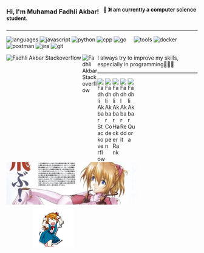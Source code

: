 ### Hi, I'm Muhamad Fadhli Akbar! &nbsp;&nbsp;<sup>👾 &#12299;I am currently a computer science student.</sup>

---

![languages](https://img.shields.io/static/v1?label=&message=Languages:&color=111&style=flat-square)
![javascript](https://img.shields.io/static/v1?logo=javascript&label=&message=Javascript&color=36465D&logoColor=AAA&style=flat-square)
![python](https://img.shields.io/static/v1?logo=python&label=&message=Python&color=36465D&logoColor=AAA&style=flat-square)
![cpp](https://img.shields.io/static/v1?logo=cplusplus&label=&message=CPP&color=36465D&logoColor=AAA&style=flat-square&link=)
![go](https://img.shields.io/static/v1?logo=go&label=&message=Go&color=36465D&logoColor=AAA&style=flat-square&link=)
&nbsp;&nbsp;&nbsp;
![tools](https://img.shields.io/static/v1?label=&message=Tools:&color=111&style=flat-square)
![docker](https://img.shields.io/static/v1?logo=docker&label=&message=Docker&color=36465D&logoColor=AAA&style=flat-square)
![postman](https://img.shields.io/static/v1?logo=postman&label=&message=Postman&color=36465D&logoColor=AAA&style=flat-square)
![jira](https://img.shields.io/static/v1?logo=jira&label=&message=Jira&color=36465D&logoColor=AAA&style=flat-square)
![git](https://img.shields.io/static/v1?logo=git&label=&message=Git&color=36465D&logoColor=AAA&style=flat-square)
&nbsp;&nbsp;&nbsp;

<!-- Link to Sosial Media -->

<!-- ![github](https://img.shields.io/static/v1?logo=github&label=&message=Github&color=111&logoColor=fff&style=flat-square)
![postman](https://img.shields.io/static/v1?logo=postman&label=&message=Github&color=111&logoColor=fff&style=flat-square)
![postman](https://img.shields.io/static/v1?logo=postman&label=&message=Github&color=111&logoColor=fff&style=flat-square)
![postman](https://img.shields.io/static/v1?logo=postman&label=&message=Github&color=111&logoColor=fff&style=flat-square) -->

<a href="https://stackoverflow.com/users/19853138/fdhliakbar">
  <img align="left" width="200px" alt="Fadhli Akbar Stackoverflow" src="https://img.shields.io/static/v1?logo=stackoverflow&label=&message=Stack Overflow&color=111&logoColor=fff&style=flat-square&" />
</a>
<a href="https://stackoverflow.com/users/19853138/fdhliakbar">
  <img align="left" alt="Fadhli Akbar Stackoverflow" width="40px" src="https://img.shields.io/static/v1?logo=stackoverflow&label=&message=Stack Overflow&color=111&logoColor=fff&style=flat-square" />
</a>

I always try to improve my skills, especially in programming🧑🏻‍💻

---

<a href="https://stackoverflow.com/users/19853138/fdhliakbar">
  <img align="left" alt="Fadhli Akbar Stackoverflow" width="20px" src="https://simpleicons.now.sh/stackoverflow/495f7e" />
</a>
<a href="https://codepen.io/fdhliakbar">
  <img align="left" alt="Fadhli Akbar Codepen" width="20px" src="https://simpleicons.now.sh/codepen/495f7e" />
</a>
<a href="https://www.hackerrank.com/fadhliakbar125?hr_r=1">
  <img align="left" alt="Fadhli Akbar HackerRank" width="20px" src="https://simpleicons.now.sh/hackerrank/495f7e" />
</a>
<a href="https://www.reddit.com/user/Kyoreader">
  <img align="left" alt="Fadhl Akbar Reddit" width="20px" src="https://simpleicons.now.sh/reddit/495f7e" />
</a>
<a href="https://www.quora.com/profile/Fdhliakbar">
  <img align="left" alt="Fadhli Akbar Quora" width="20px" src="https://simpleicons.now.sh/quora/495f7e" />
</a>

<img src="./Assets/banner.jpeg" alt="Asuka langley banner" width="68%"><img src="./Assets/asuka.gif" alt="Asuka gif" height="108px" style="padding-left:70px">
